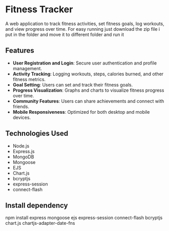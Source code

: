 # Fitness Tracker

A web application to track fitness activities, set fitness goals, log workouts, and view progress over time. For easy running just download the zip file i put in the folder and move it to different folder and run it

## Features

- **User Registration and Login**: Secure user authentication and profile management.
- **Activity Tracking**: Logging workouts, steps, calories burned, and other fitness metrics.
- **Goal Setting**: Users can set and track their fitness goals.
- **Progress Visualization**: Graphs and charts to visualize fitness progress over time.
- **Community Features**: Users can share achievements and connect with friends.
- **Mobile Responsiveness**: Optimized for both desktop and mobile devices.

## Technologies Used

- Node.js
- Express.js
- MongoDB
- Mongoose
- EJS
- Chart.js
- bcryptjs
- express-session
- connect-flash

## Install dependency

npm install express mongoose ejs express-session connect-flash bcryptjs chart.js chartjs-adapter-date-fns





